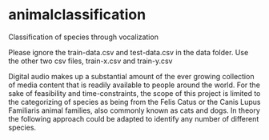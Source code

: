 # animalclassification

Classification of species through vocalization

Please ignore the train-data.csv and test-data.csv in the data folder. Use the other two csv files, train-x.csv and train-y.csv

Digital audio makes up a substantial amount of the ever growing collection of media content that is readily available to people around the world.  For the sake of feasibility and time-constraints, the scope of this project is limited to the categorizing of species as being from the Felis Catus or the Canis Lupus Familiaris animal families, also commonly known as cats and dogs. In theory the following approach could be adapted to identify any number of different species.
